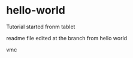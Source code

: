 # hello-world
Tutorial started fronm tablet

readme file edited at the branch from hello world

vmc
